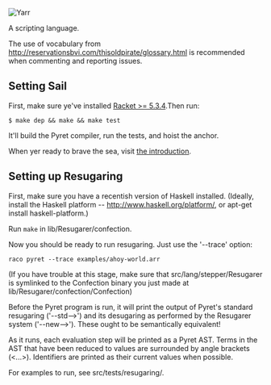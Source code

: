 ![Yarr](https://raw.github.com/brownplt/pyret-lang/master/img/pyret-banner.png)

A scripting language.

The use of vocabulary from
http://reservationsbvi.com/thisoldpirate/glossary.html is recommended
when commenting and reporting issues.


Setting Sail
------------

First, make sure ye've installed [Racket >= 5.3.4](http://racket-lang.org).Then run:

    $ make dep && make && make test

It'll build the Pyret compiler, run the tests, and hoist the anchor.

When yer ready to brave the sea, visit [the introduction](https://github.com/brownplt/pyret-lang/blob/master/docs/introduction.markdown).


Setting up Resugaring
---------------------

First, make sure you have a recentish version of Haskell
installed. (Ideally, install the Haskell platform --
http://www.haskell.org/platform/, or apt-get install haskell-platform.)

Run `make` in lib/Resugarer/confection. 

Now you should be ready to run resugaring. Just use the '--trace' option:

    raco pyret --trace examples/ahoy-world.arr

(If you have trouble at this stage, make sure that
src/lang/stepper/Resugarer is symlinked to the Confection binary
you just made at lib/Resugarer/confection/Confection)

Before the Pyret program is run, it will print the output of Pyret's
standard resugaring ('--std-->') and its desugaring as performed by the
Resugarer system ('--new-->'). These ought to be semantically equivalent!

As it runs, each evaluation step will be printed as a Pyret AST. Terms in
the AST that have been reduced to values are surrounded by angle brackets
(<...>). Identifiers are printed as their current values when possible.

For examples to run, see src/tests/resugaring/.
